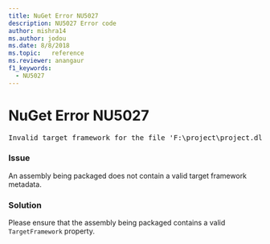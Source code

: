 ```yaml
---
title: NuGet Error NU5027
description: NU5027 Error code
author: mishra14
ms.author: jodou
ms.date: 8/8/2018
ms.topic:   reference
ms.reviewer: anangaur
f1_keywords: 
  - NU5027
---
```


# NuGet Error NU5027
<pre>Invalid target framework for the file 'F:\project\project.dll'.</pre>

### Issue

An assembly being packaged does not contain a valid target framework metadata.


### Solution

Please ensure that the assembly being packaged contains a valid `TargetFramework` property.

